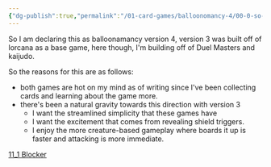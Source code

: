 ```yaml
---
{"dg-publish":true,"permalink":"/01-card-games/balloonomancy-4/00-0-so-what-s-being-done-here/","tags":["gardenEntry"]}
---
```



So I am declaring this as balloonamancy version 4, version 3 was built off of lorcana as a base game, here though, I'm building off of Duel Masters and kaijudo.

So the reasons for this are as follows:
- both games are hot on my mind as of writing since I've been collecting cards and learning about the game more.
- there's been a natural gravity towards this direction with version 3
	- I want the streamlined simplicity that these games have
	- I want the excitement that comes from revealing shield triggers.
	- I enjoy the more creature-based gameplay where boards it up is faster and attacking is more immediate.

[11_1 Blocker](https://balloonomancy-v4.vercel.app/01-card-games/balloonomancy-4/11-1-blocker/)